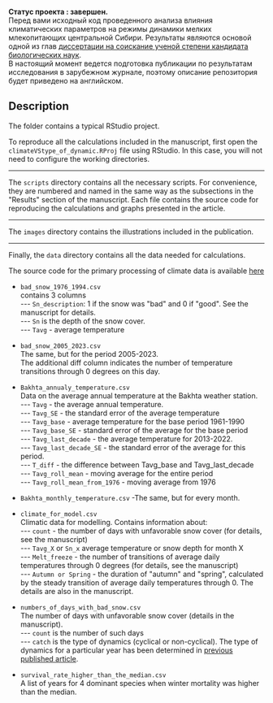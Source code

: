 **Статус проекта : завершен.** <br />
Перед вами исходный код проведенного анализа влияния климатических параметров на режимы динамики
мелких млекопитающих центральной Сибири. Результаты являются основой одной из глав
[диссертации на соискание ученой степени кандидата биологических наук](<https://sev-in.ru/sites/default/files/2024-12/%D0%AF%D0%BA%D1%83%D1%88%D0%BE%D0%B2_%D0%B4%D0%B8%D1%81%D1%81%D0%B5%D1%80%D1%82%D0%B0%D1%86%D0%B8%D1%8F_6.12.pdf>).
<br />
В настоящий момент ведется подготовка публикации по результатам исследования в зарубежном журнале, поэтому описание репозитория будет приведено на английском.

## Description
The folder contains a typical RStudio project.<br />

To reproduce all the calculations included in the manuscript, first open the `climateVStype_of_dynamic.RProj` file using RStudio. 
In this case, you will not need to configure the working directories. <br />

---

The `scripts` directory contains all the necessary scripts.
For convenience, they are numbered and named in the same way as the subsections in the "Results" section of the manuscript.
Each file contains the source code for reproducing the calculations and graphs presented in the article.<br />

---

The `images` directory contains the illustrations included in the publication.<br />

---

Finally, the `data` directory contains all the data needed for calculations.<br />

The source code for the primary processing of climate data is available [here](https://github.com/yakushov1/climate_change_source_code) <br />

- `bad_snow_1976_1994.csv`  
  contains 3 columns <br />
 --- `Sn_description`: 1 if the snow was "bad" and 0 if "good". See the manuscript for details. <br />
 --- `Sn` is the depth of the snow cover. <br />
 --- `Tavg` - average temperature <br />

- `bad_snow_2005_2023.csv` <br />
  The same, but for the period 2005-2023. <br />
  The additional diff column indicates the number of temperature transitions through 0 degrees on this day. <br />


- `Bakhta_annualy_temperature.csv` <br />
Data on the average annual temperature at the Bakhta weather station. <br />
 --- `Tavg` - the average annual temperature. <br />
 --- `Tavg_SE` - the standard error of the average  temperature <br />
 --- `Tavg_base` - average temperature for the base period 1961-1990 <br />
 --- `Tavg_base_SE` - standard error of the average for the base period <br />
 --- `Tavg_last_decade` - the average temperature for 2013-2022. <br />
 --- `Tavg_last_decade_SE` - the standard error of the average for this period. <br />
 --- `T_diff` - the difference between Tavg_base and Tavg_last_decade  <br />
 --- `Tavg_roll_mean` - moving average for the entire period <br />
 --- `Tavg_roll_mean_from_1976` - moving average from 1976 <br />


- `Bakhta_monthly_temperature.csv` -The same, but for every month. <br />

- `climate_for_model.csv` <br />
Climatic data for modelling. Contains information about: <br />
 --- `count` - the number of days with unfavorable snow cover (for details, see the manuscript) <br />
 --- `Tavg_X` or `Sn_x`   average temperature or snow depth for month X <br />
 --- `Melt_freeze` - the number of transitions of average daily temperatures through 0 degrees (for details, see the manuscript) <br />
 --- `Autumn or Spring` - the duration of "autumn" and "spring", calculated by the steady transition of average daily temperatures through 0. The details are also in the manuscript. <br />

- `numbers_of_days_with_bad_snow.csv` <br />
The number of days with unfavorable snow cover (details in the manuscript). <br />
 --- `count` is the number of such days <br />
 --- `catch` is the type of dynamics (cyclical or non-cyclical). The type of dynamics for a particular year has been determined in  [previous published article](https://onlinelibrary.wiley.com/doi/10.1111/1749-4877.12770). <br /> 

- `survival_rate_higher_than_the_median.csv`  <br /> 
A list of years for 4 dominant species when winter mortality was higher than the median.



